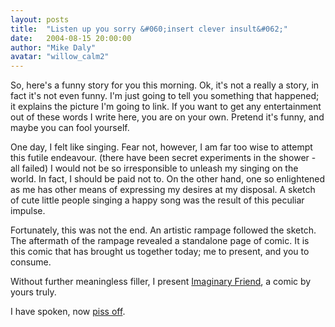 ```yaml
---
layout: posts
title:  "Listen up you sorry &#060;insert clever insult&#062;"
date:   2004-08-15 20:00:00
author: "Mike Daly"
avatar: "willow_calm2"
---
```

So, here's a funny story for you this morning. Ok, it's not a really a story, in fact it's not even funny. I'm just going to tell you something that happened; it explains the picture I'm going to link. If you want to get any entertainment out of these words I write here, you are on your own. Pretend it's funny, and maybe you can fool yourself.

 One day, I felt like singing. Fear not, however, I am far too wise to attempt this futile endeavour. (there have been secret experiments in the shower - all failed) I would not be so irresponsible to unleash my singing on the world. In fact, I should be paid not to. On the other hand, one so enlightened as me has other means of expressing my desires at my disposal. A sketch of cute little people singing a happy song was the result of this peculiar impulse.

 Fortunately, this was not the end. An artistic rampage followed the sketch. The aftermath of the rampage revealed a standalone page of comic. It is this comic that has brought us together today; me to present, and you to consume.

 Without further meaningless filler, I present [Imaginary Friend](images/gallery/art/imaginaryfriend.jpg), a comic by yours truly.

 I have spoken, now [piss off](http://www.jibjab.com).